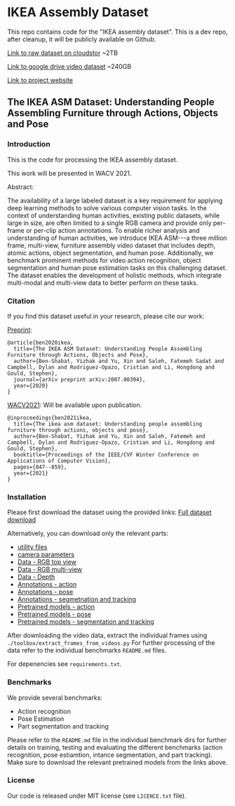 # IKEA Assembly Dataset

This repo contains code for the "IKEA assembly dataset". This is a dev repo, after cleanup, it will be publicly available on Github. 

[Link to raw dataset on cloudstor](https://cloudstor.aarnet.edu.au/plus/s/66mxSGe2f6ZsFut)  ~2TB

[Link to google drive video dataset](https://drive.google.com/file/d/1X0So9X_LQZQcCGC5DagMp3S1qy3I_XXn/view?usp=sharing) ~240GB

[Link to project website](https://ikeaasm.github.io/)

**The IKEA ASM Dataset**: Understanding People Assembling Furniture through Actions, Objects and Pose
---


### Introduction
This is the code for processing the IKEA assembly dataset.

This work will be presented in WACV 2021. 

Abstract: 

The availability of a large labeled dataset is a key requirement for applying deep learning methods to solve various computer vision tasks. In the context of understanding human activities, existing public datasets, while large in size, are often limited to a single RGB camera and provide only per-frame or per-clip action annotations. To enable richer analysis and understanding of human activities, we introduce IKEA ASM---a three million frame, multi-view, furniture assembly video dataset that includes depth, atomic actions, object segmentation, and human pose. Additionally, we benchmark prominent methods for video action recognition, object segmentation and human pose estimation tasks on this challenging dataset. The dataset enables the development of holistic methods, which integrate multi-modal and multi-view data to better perform on these tasks.

### Citation
If you find this dataset useful in your research, please cite our work:

[Preprint](https://arxiv.org/abs/2007.00394):

    @article{ben2020ikea,
      title={The IKEA ASM Dataset: Understanding People Assembling Furniture through Actions, Objects and Pose},
      author={Ben-Shabat, Yizhak and Yu, Xin and Saleh, Fatemeh Sadat and Campbell, Dylan and Rodriguez-Opazo, Cristian and Li, Hongdong and Gould, Stephen},
      journal={arXiv preprint arXiv:2007.00394},
      year={2020}
    }

[WACV2021](https://openaccess.thecvf.com/content/WACV2021/html/Ben-Shabat_The_IKEA_ASM_Dataset_Understanding_People_Assembling_Furniture_Through_Actions_WACV_2021_paper.html): 
Will be available upon publication. 

    @inproceedings{ben2021ikea,
      title={The ikea asm dataset: Understanding people assembling furniture through actions, objects and pose},
      author={Ben-Shabat, Yizhak and Yu, Xin and Saleh, Fatemeh and Campbell, Dylan and Rodriguez-Opazo, Cristian and Li, Hongdong and Gould, Stephen},
      booktitle={Proceedings of the IEEE/CVF Winter Conference on Applications of Computer Vision},
      pages={847--859},
      year={2021}
    }
    
### Installation
Please first download the dataset using the provided links: 
[Full dataset download](https://drive.google.com/drive/folders/1xkDp--QuUVxgl4oJjhCDb2FWNZTkYANq?usp=sharing)

Alternatively, you can download only the relevant parts:  
* [utility files](https://drive.google.com/file/d/11D7d8XBRg-CPIxMroviQEaaMhw3EaGnB/view?usp=sharing)
* [camera parameters](https://drive.google.com/file/d/1BRq9HJQeEJFbhnCwGwY3eXe1587TybCe/view?usp=sharing)
* [Data - RGB top view](https://drive.google.com/file/d/1CFOH-W-6N50AVA_NqHnm06GUsfpcka0L/view?usp=sharing)
* [Data - RGB multi-view](https://drive.google.com/file/d/1eCbrIuw--16xCmI3RtBhRJ-r9K_FVkL6/view?usp=sharing)
* [Data - Depth](https://drive.google.com/file/d/18FKRSzoUiO3EV_J2WmQyvmPGiHJcH28S/view?usp=sharing)
* [Annotations - action](https://drive.google.com/file/d/1SwBNLViktSpk99jhh3sMXVGTMVr6tpju/view?usp=sharing)
* [Annotations - pose](https://drive.google.com/file/d/1RE7Ya1gwogqJtJIi5WeYOH4_Cs1RuTx7/view?usp=sharing)
* [Annotations - segmetnation and tracking](https://drive.google.com/file/d/1_jRCcLAz9zhXTnNnslBUJcu2sZjp9dVV/view?usp=sharing)
* [Pretrained models - action](https://drive.google.com/file/d/1QksK_Uvty6pTYoGmBGWYYG3scvM_NX2X/view?usp=sharing)
* [Pretrained models - pose](https://drive.google.com/file/d/1SMoYC-PTHr6Y2StKKT8j_-gSYcwhTHKb/view?usp=sharing)
* [Pretrained models - segmentation and tracking](https://drive.google.com/file/d/1lLNiWU6ILFCgg104FDwWvRMV0iQaGKyp/view?usp=sharing)

 
After downloading the video data, extract the individual frames using `./toolbox/extract_frames_from_videos.py`
For further processing of the data refer to the individual benchmarks `README.md` files.

For depenencies see `requirements.txt`.

### Benchmarks
We provide several benchmarks: 
* Action recognition
* Pose Estimation
* Part segmentation and tracking

Please refer to the `README.md` file in the individual benchmark dirs for further details on training, testing and evaluating the different benchmarks (action recognition, pose estiamtion, intance segmentation, and part tracking).
Make sure to download the relevant pretrained models from the links above.

### License
Our code is released under MIT license (see `LICENCE.txt` file).
